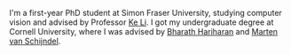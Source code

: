 I'm a first-year PhD student at Simon Fraser University, studying computer vision and advised by Professor [Ke Li](http://www.sfu.ca/~keli/). I got my undergraduate degree at Cornell University, where I was advised by [Bharath Hariharan](http://home.bharathh.info/) and [Marten van Schijndel](https://vansky.github.io/).

